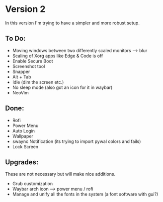 # Version 2
In this version I'm trying to have a simpler and more robust setup.

## To Do:
- Moving windows between two differently scaled monitors --> blur
- Scaling of Xorg apps like Edge & Code is off
- Enable Secure Boot
- Screenshot tool
- Snapper
- Alt + Tab
- Idle (dim the screen etc.)
- No sleep mode (also got an icon for it in waybar)
- NeoVim


## Done:
- Rofi
- Power Menu
- Auto Login
- Wallpaper
- swaync Notification (its trying to import pywal colors and fails)
- Lock Screen


## Upgrades:

These are not necessary but will make nice additions.

- Grub customization
- Waybar arch icon --> power menu / rofi
- Manage and unify all the fonts in the system (a font software with gui?)
